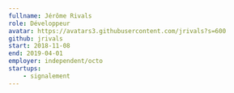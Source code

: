 ```yaml
---
fullname: Jérôme Rivals
role: Développeur
avatar: https://avatars3.githubusercontent.com/jrivals?s=600
github: jrivals
start: 2018-11-08
end: 2019-04-01
employer: independent/octo
startups:
    - signalement
---
```



